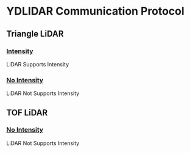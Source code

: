 # YDLIDAR Communication Protocol

## Triangle LiDAR

### [Intensity](Triangle/Intensity/YDLidar-SDK-Communication-Protocol.md)
LiDAR Supports Intensity

### [No Intensity](Triangle/NoIntensity/YDLidar-SDK-Communication-Protocol.md)
LiDAR Not Supports Intensity

## TOF LiDAR

### [No Intensity](TOF/NoIntensity/YDLidar-SDK-Communication-Protocol.md)
LiDAR Not Supports Intensity